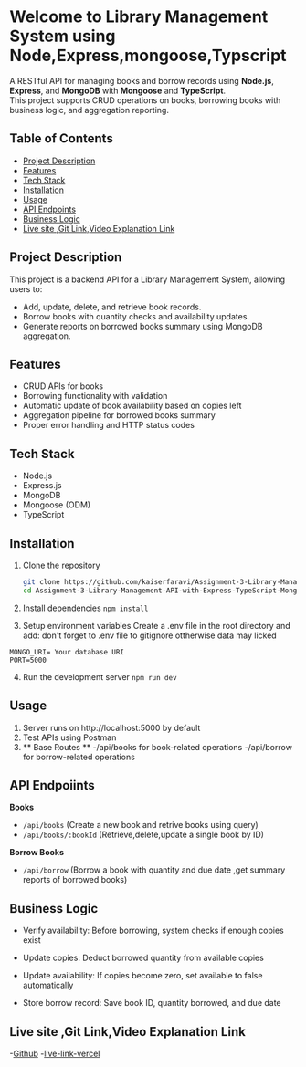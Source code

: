 # Welcome to Library Management System using Node,Express,mongoose,Typscript

A RESTful API for managing books and borrow records using **Node.js**, **Express**, and **MongoDB** with **Mongoose** and **TypeScript**.  
This project supports CRUD operations on books, borrowing books with business logic, and aggregation reporting.

## Table of Contents

- [Project Description](#project-description)
- [Features](#features)
- [Tech Stack](#tech-stack)
- [Installation](#installation)
- [Usage](#usage)
- [API Endpoints](#api-endpoints)
- [Business Logic](#business-logic)
- [ Live site ,Git Link,Video Explanation Link](#all-Links)



## Project Description

This project is a backend API for a Library Management System, allowing users to:

- Add, update, delete, and retrieve book records.
- Borrow books with quantity checks and availability updates.
- Generate reports on borrowed books summary using MongoDB aggregation.

## Features

- CRUD APIs for books
- Borrowing functionality with validation
- Automatic update of book availability based on copies left
- Aggregation pipeline for borrowed books summary
- Proper error handling and HTTP status codes

## Tech Stack

- Node.js
- Express.js
- MongoDB
- Mongoose (ODM)
- TypeScript

## Installation

1. Clone the repository

   ```bash
   git clone https://github.com/kaiserfaravi/Assignment-3-Library-Management-API-with-Express-TypeScript-MongoDB
   cd Assignment-3-Library-Management-API-with-Express-TypeScript-MongoDB


   ```

2. Install dependencies
   `npm install`

3. Setup environment variables
   Create a .env file in the root directory and add:
   don't forget to .env file to gitignore ottherwise data may licked

```
MONGO_URI= Your database URI
PORT=5000

```

4. Run the development server
   `npm run dev`

## Usage

1. Server runs on http://localhost:5000 by default
2. Test APIs using Postman
3. ** Base Routes **
   -/api/books for book-related operations
   -/api/borrow for borrow-related operations


## API Endpoiints

**Books**

- 	`/api/books`	(Create a new book and retrive books using query)
-   `/api/books/:bookId`	(Retrieve,delete,update a single book by ID)

**Borrow Books**
 - 	`/api/borrow`	(Borrow a book with quantity and due date ,get summary reports of borrowed books)


## Business Logic
- Verify availability: Before borrowing, system checks if enough copies exist

- Update copies: Deduct borrowed quantity from available copies

- Update availability: If copies become zero, set available to false automatically

- Store borrow record: Save book ID, quantity borrowed, and due date

## Live site ,Git Link,Video Explanation Link
-[Github](https://github.com/kaiserfaravi/Assignment-3-Library-Management-API-with-Express-TypeScript-MongoDB)
-[live-link-vercel](https://library-management-as3-lv2.vercel.app/)